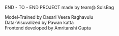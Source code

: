 END - TO - END PROJECT made by team@ SolsBag

Model-Trained by Dasari Veera Raghavulu                                                                     
Data-Visuvalized by Pawan katta                                                                    
Frontend developed by Amritanshi Gupta                                       
